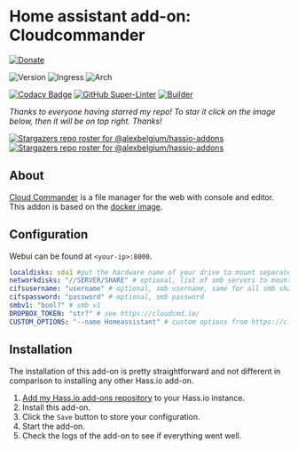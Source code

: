 # Home assistant add-on: Cloudcommander

[![Donate][donation-badge]](https://www.buymeacoffee.com/alexbelgium)

![Version](https://img.shields.io/badge/dynamic/json?label=Version&query=%24.version&url=https%3A%2F%2Fraw.githubusercontent.com%2Falexbelgium%2Fhassio-addons%2Fmaster%2Fcloudcommander%2Fconfig.json)
![Ingress](https://img.shields.io/badge/dynamic/json?label=Ingress&query=%24.ingress&url=https%3A%2F%2Fraw.githubusercontent.com%2Falexbelgium%2Fhassio-addons%2Fmaster%2Fcloudcommander%2Fconfig.json)
![Arch](https://img.shields.io/badge/dynamic/json?color=success&label=Arch&query=%24.arch&url=https%3A%2F%2Fraw.githubusercontent.com%2Falexbelgium%2Fhassio-addons%2Fmaster%2Fcloudcommander%2Fconfig.json)

[![Codacy Badge](https://app.codacy.com/project/badge/Grade/9c6cf10bdbba45ecb202d7f579b5be0e)](https://www.codacy.com/gh/alexbelgium/hassio-addons/dashboard?utm_source=github.com&utm_medium=referral&utm_content=alexbelgium/hassio-addons&utm_campaign=Badge_Grade)
[![GitHub Super-Linter](https://github.com/alexbelgium/hassio-addons/workflows/Lint%20Code%20Base/badge.svg)](https://github.com/marketplace/actions/super-linter)
[![Builder](https://github.com/alexbelgium/hassio-addons/workflows/Builder/badge.svg)](https://github.com/alexbelgium/hassio-addons/actions/workflows/builder.yaml)

[donation-badge]: https://img.shields.io/badge/Buy%20me%20a%20coffee-%23d32f2f?logo=buy-me-a-coffee&style=flat&logoColor=white

_Thanks to everyone having starred my repo! To star it click on the image below, then it will be on top right. Thanks!_

[![Stargazers repo roster for @alexbelgium/hassio-addons](https://reporoster.com/stars/alexbelgium/hassio-addons)](https://github.com/alexbelgium/hassio-addons/stargazers)
[![Stargazers repo roster for @alexbelgium/hassio-addons](https://git-lister.onrender.com/api/stars/alexbelgium/hassio-addons?limit=30)](https://github.com/alexbelgium/hassio-addons/stargazers)

## About

[Cloud Commander](https://github.com/coderaiser/cloudcmd) is a file manager for the web with console and editor.
This addon is based on the [docker image](https://hub.docker.com/r/coderaiser/cloudcmd).

## Configuration

Webui can be found at `<your-ip>:8000`.

```yaml
localdisks: sda1 #put the hardware name of your drive to mount separated by commas, or its label. Ex: sda1, sdb1, MYNAS...
networkdisks: "//SERVER/SHARE" # optional, list of smb servers to mount, separated by commas
cifsusername: "username" # optional, smb username, same for all smb shares
cifspassword: "password" # optional, smb password
smbv1: "bool?" # smb v1
DROPBOX_TOKEN: "str?" # see https://cloudcmd.io/
CUSTOM_OPTIONS: "--name Homeassistant" # custom options from https://cloudcmd.io/
```

## Installation

The installation of this add-on is pretty straightforward and not different in
comparison to installing any other Hass.io add-on.

1. [Add my Hass.io add-ons repository][repository] to your Hass.io instance.
1. Install this add-on.
1. Click the `Save` button to store your configuration.
1. Start the add-on.
1. Check the logs of the add-on to see if everything went well.

[repository]: https://github.com/alexbelgium/hassio-addons

